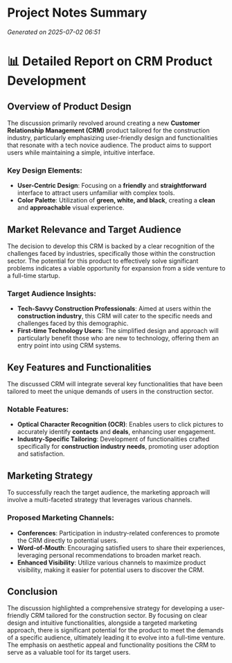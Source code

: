 # Project Notes Summary

*Generated on 2025-07-02 06:51*

# 📊 Detailed Report on CRM Product Development

## **Overview of Product Design**
The discussion primarily revolved around creating a new **Customer Relationship Management (CRM)** product tailored for the construction industry, particularly emphasizing user-friendly design and functionalities that resonate with a tech novice audience. The product aims to support users while maintaining a simple, intuitive interface.

### Key Design Elements:
- **User-Centric Design**: Focusing on a **friendly** and **straightforward** interface to attract users unfamiliar with complex tools.
- **Color Palette**: Utilization of **green, white, and black**, creating a **clean** and **approachable** visual experience.
  
## **Market Relevance and Target Audience**
The decision to develop this CRM is backed by a clear recognition of the challenges faced by industries, specifically those within the construction sector. The potential for this product to effectively solve significant problems indicates a viable opportunity for expansion from a side venture to a full-time startup.

### Target Audience Insights:
- **Tech-Savvy Construction Professionals**: Aimed at users within the **construction industry**, this CRM will cater to the specific needs and challenges faced by this demographic.
- **First-time Technology Users**: The simplified design and approach will particularly benefit those who are new to technology, offering them an entry point into using CRM systems.

## **Key Features and Functionalities**
The discussed CRM will integrate several key functionalities that have been tailored to meet the unique demands of users in the construction sector. 

### Notable Features:
- **Optical Character Recognition (OCR)**: Enables users to click pictures to accurately identify **contacts** and **deals**, enhancing user engagement.
- **Industry-Specific Tailoring**: Development of functionalities crafted specifically for **construction industry needs**, promoting user adoption and satisfaction.

## **Marketing Strategy**
To successfully reach the target audience, the marketing approach will involve a multi-faceted strategy that leverages various channels.

### Proposed Marketing Channels:
- **Conferences**: Participation in industry-related conferences to promote the CRM directly to potential users.
- **Word-of-Mouth**: Encouraging satisfied users to share their experiences, leveraging personal recommendations to broaden market reach.
- **Enhanced Visibility**: Utilize various channels to maximize product visibility, making it easier for potential users to discover the CRM.

## **Conclusion**
The discussion highlighted a comprehensive strategy for developing a user-friendly CRM tailored for the construction sector. By focusing on clear design and intuitive functionalities, alongside a targeted marketing approach, there is significant potential for the product to meet the demands of a specific audience, ultimately leading it to evolve into a full-time venture. The emphasis on aesthetic appeal and functionality positions the CRM to serve as a valuable tool for its target users.